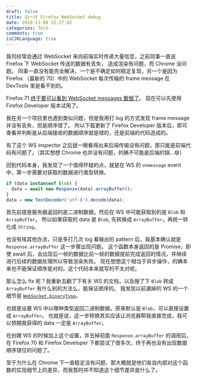 ```yaml
---
draft: false
title: 记一次 Firefox WebSocket debug
date: 2019-11-08 15:27:42
categories: Tech
comments: true
isCJKLanguage: true
---
```


我司经常会通过 WebSocket 来向前端实时传递大量信息，之前同事一直说 Firefox 下 WebSocket 传送的数据有丢失，
造成渲染有问题，而 Chrome 没问题。
同事一直没有能完全解决，一个是不确定如何稳定复现，另一个是因为 Firefox （最新的 70）中的 WebSocket
每次传输的 frame message 在 DevTools 里是看不到的。

Firefox 71 [终于要可以看到 WebSocket messages 数据了](https://hacks.mozilla.org/2019/10/firefoxs-new-websocket-inspector/)。
现在可以先使用 Firefox Developer 版本试用了。

我在另一个项目里也遇到类似问题，但是我用打 log 的方式发现 frame message 并没有丢失，但是顺序错了。
所以下载更新了 Firefox Developer 版本后，即可查看并判断是从后端接收的数据顺序就是错的，还是前端的代码造成的。

有了这个 WS inspector 之后就一眼看得出来后端传输没有问题，那只能是前端代码有问题了。（其实想想 Chrome 也并没有问题，的确不可能是后端的锅...😅）

回到代码本身，我发现了一个值得怀疑的点，就是在 WS 的 `onmessage` event 中，第一步需要对获取的数据进行类型转换。

```js
if (data instanceof Blob) {
  data = await new Response(data).arrayBuffer();
}
data = new TextDecoder('utf-8').decode(data);
```

首先前提是服务器返回的是二进制数据。然后在 WS 中可能获取到的是 `Blob` 和 `ArrayBuffer`。
所以如果获取的 data 是 `Blob`, 先转换成 `ArrayBuffer`，再统一转化成 `String`。

也没有啥其他办法，只是多打几次 log 看输出的 pattern 后，我基本确认就是 `Response.arrayBuffer` 这一步骤出现问题。
这个函数本身返回的是 Promise，即使 await 后，会出现后一帧的数据比前一帧的数据提前完成返回的情况，并继续进行后续的数据处理所以导致渲染失败。
现在想想这个相当于异步操作，的确本来也不能保证顺序是对的。这个代码本来就写的不太对呢。

那么怎么 fix 呢？我重新去翻了下有关 WS 的文档，以及搜了下 `Blob` 转成 `ArrayBuffer` 有什么别的方法么，能保证顺序的。
我发现以前漏掉的 WS 的一个细节是 [`WebSocket.binaryType`](https://developer.mozilla.org/en-US/docs/Web/API/WebSocket/binaryType)。

也就是设置 WS 中以哪种类型返回二进制数据。原来默认是 `Blob`，可以直接设置成 `ArrayBuffer`。
也就是说，这一步转换其实应该让浏览器帮我直接完成，我可以预期我获得的 data 一定是 `ArrayBuffer`。

在创建 WS 的时候加上这个设置，并去掉前面 `Response.arrayBuffer` 的调用后，在 Firefox 70 和 Firefox Developer 下都尝试了很多次，终于再也没有出现数据顺序错位的问题了。

至于为什么在 Chrome 下一直稳定没有问题，那大概就是他们各自内部对这个函数的实现细节上的差异，而我暂时并不知道这个细节差异是什么了。
